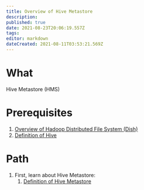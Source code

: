 ```yaml
---
title: Overview of Hive Metastore
description: 
published: true
date: 2021-08-23T20:06:19.557Z
tags: 
editor: markdown
dateCreated: 2021-08-11T03:53:21.569Z
---
```


# What
Hive Metastore (HMS) 

# Prerequisites
1. [Overview of Hadoop Distributed File System (Dish)](/training/qram/dishes/overview_of_hdfs)
2. [Definition of Hive](/training/qram/nibbles/definition_of_hive)

# Path
1. First, learn about Hive Metastore:
   1. [Definition of Hive Metastore](/training/qram/nibbles/definition_of_hms)
